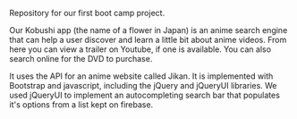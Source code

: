 Repository for our first boot camp project.

Our Kobushi app (the name of a flower in Japan) is an anime search engine that can help a user discover and learn a little bit about anime videos. From here you can view a trailer on Youtube, if one is available. You can also search online for the DVD to purchase. 

It uses the API for an anime website called Jikan. It is implemented with Bootstrap and javascript, including the jQuery and jQueryUI libraries. We used jQueryUI to implement an autocompleting search bar that populates it's options from a list kept on firebase.
